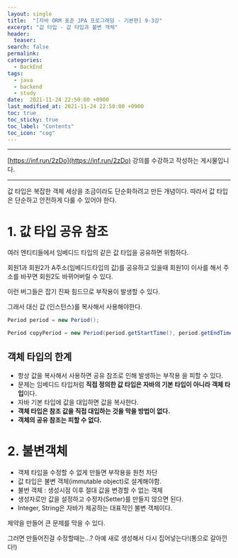 ```yaml
---
layout: single
title:  "[자바 ORM 표준 JPA 프로그래밍 - 기본편] 9-3강"
excerpt: "값 타입 - 값 타입과 불변 객체"
header:
  teaser: 
search: false
permalink:
categories: 
  - BackEnd
tags:
  - java
  - backend
  - study
date:  2021-11-24 22:50:00 +0900
last_modified_at: 2021-11-24 22:50:00 +0900
toc: true
toc_sticky: true
toc_label: "Contents"
toc_icon: "cog"
---
```

---

[https://inf.run/2zDo](https://inf.run/2zDo) 강의를 수강하고 작성하는 게시물입니다.

---

값 타입은 복잡한 객체 세상을 조금이라도 단순화하려고 만든 개념이다. 따라서 값 타입은 단순하고 안전하게 다룰 수 있어야 한다.

# 1. 값 타입 공유 참조

여러 엔티티들에서 임베디드 타입의 같은 값 타입을 공유하면 위험하다.

회원1과 회원2가 A주소(임베디드타입의 값)를 공유하고 있을때 회원1이 이사를 해서 주소를 바꾸면 회원2도 바뀌어버릴 수 있다.

이런 버그들은 잡기 진짜 힘드므로 부작용이 발생할 수 있다.

그래서 대신 값 (인스턴스)를 복사해서 사용해야한다.

```java
Period period = new Period();

Period copyPeriod = new Period(period.getStartTime(), period.getEndTime());
```

## 객체 타입의 한계

- 항상 값을 복사해서 사용하면 공유 참조로 인해 발생하는 부작용 을 피할 수 있다.
- 문제는 임베디드 타입처럼 **직접 정의한 값 타입은 자바의 기본 타입이 아니라 객체 타입**이다.
- 자바 기본 타입에 값을 대입하면 값을 복사한다.
- **객체 타입은 참조 값을 직접 대입하는 것을 막을 방법이 없다.**
- **객체의 공유 참조는 피할 수 없다.**

# 2. 불변객체

- 객체 타입을 수정할 수 없게 만들면 부작용을 원천 차단
- 값 타입은 불변 객체(immutable object)로 설계해야함.
- 불번 객체 : 생성시점 이후 절대 값을 변경할 수 없는 객체
- 생성자로만 값을 설정하고 수정자(Setter)를 만들지 않으면 된다.
- Integer, String은 자바가 제공하는 대표적인 불변 객체이다.

제약을 만들어 큰 문제를 막을 수 있다.

그러면 만들어진걸 수정할때는...? 아예 새로 생성해서 다시 집어넣는다!(통으로 갈아낀다!)

